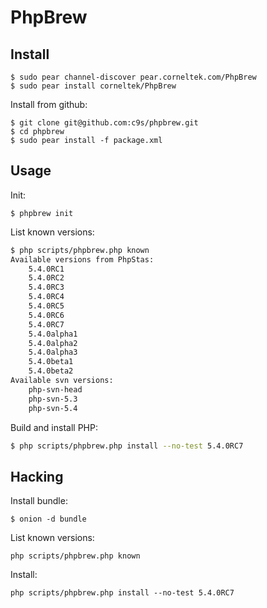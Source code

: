 PhpBrew
==========

## Install

    $ sudo pear channel-discover pear.corneltek.com/PhpBrew
    $ sudo pear install corneltek/PhpBrew

Install from github:

    $ git clone git@github.com:c9s/phpbrew.git
    $ cd phpbrew
    $ sudo pear install -f package.xml

## Usage

Init:

    $ phpbrew init

List known versions:

```bash
$ php scripts/phpbrew.php known
Available versions from PhpStas:
	5.4.0RC1
	5.4.0RC2
	5.4.0RC3
	5.4.0RC4
	5.4.0RC5
	5.4.0RC6
	5.4.0RC7
	5.4.0alpha1
	5.4.0alpha2
	5.4.0alpha3
	5.4.0beta1
	5.4.0beta2
Available svn versions:
	php-svn-head
	php-svn-5.3
	php-svn-5.4
```

Build and install PHP:

```bash
$ php scripts/phpbrew.php install --no-test 5.4.0RC7
```


Hacking
-------

Install bundle:

    $ onion -d bundle

List known versions:

    php scripts/phpbrew.php known

Install:

    php scripts/phpbrew.php install --no-test 5.4.0RC7
